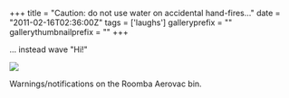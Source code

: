 +++
title = "Caution: do not use water on accidental hand-fires..."
date = "2011-02-16T02:36:00Z"
tags = ['laughs']
galleryprefix = ""
gallerythumbnailprefix = ""
+++

... instead wave "Hi!"

![](/img/photo.JPG-20110215-212102.jpg)

Warnings/notifications on the Roomba Aerovac bin.

